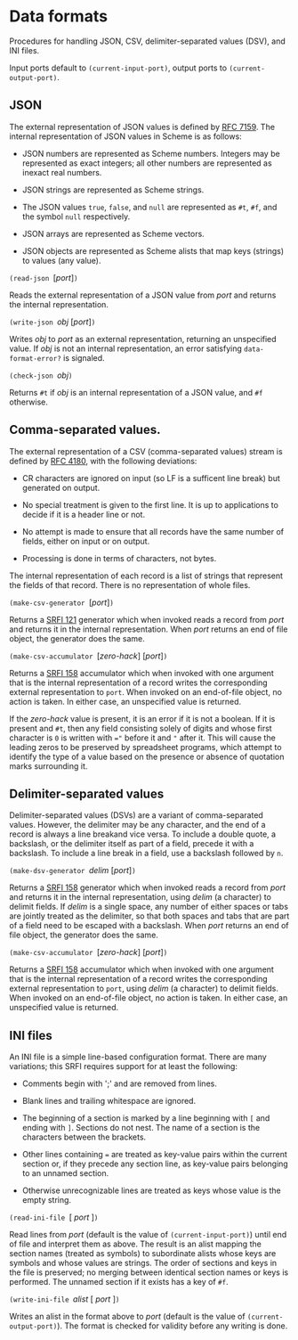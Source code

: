 # Data formats

Procedures for handling JSON, CSV, delimiter-separated values (DSV), and INI files.

Input ports default to `(current-input-port)`, output ports to
`(current-output-port)`.

## JSON

 The external representation of JSON values is defined by
 [RFC 7159](https://tools.ietf.org/html/rfc7159).
 The internal representation of JSON values in Scheme is as follows:

  *  JSON numbers are represented as Scheme numbers.  Integers may be represented as exact integers; all other numbers are represented as inexact real numbers.
  
  *  JSON strings are represented as Scheme strings.
  
  *  The JSON values `true`, `false`, and `null` are represented as `#t`, `#f`, and the symbol `null` respectively.
  
  *  JSON arrays are represented as Scheme vectors.
  
  *  JSON objects are represented as Scheme alists that map keys (strings) to values (any value).
  
`(read-json `[*port*]`)`

Reads the external representation of a JSON value from *port* and returns the
internal representation.

`(write-json `*obj* [*port*]`)`

Writes *obj* to *port* as an external representation,
returning an unspecified value.
If *obj* is not an internal representation, an error
satisfying `data-format-error?` is signaled.

`(check-json `*obj*`)`

Returns `#t` if *obj* is an internal representation of a JSON value, and
`#f` otherwise.

## Comma-separated values.

The external representation of a CSV (comma-separated values) stream
is defined by [RFC 4180](https://tools.ietf.org/html/rfc4180), with
the following deviations:

  *  CR characters are ignored on input (so LF is a sufficent line break) but generated on output.
  
  *  No special treatment is given to the first line.  It is up to applications to decide if it is a header line or not.
  
  *  No attempt is made to ensure that all records have the same number of fields, either on input or on output.
  
  * Processing is done in terms of characters, not bytes.
  
  The internal representation of each record is a list of strings
  that represent the fields of that record.  There is no representation
  of whole files.
  
`(make-csv-generator `[*port*]`)`

Returns a [SRFI 121](http://srfi.schemers.org/srfi-121/srfi-121.html) generator
which when invoked reads a record from *port* and returns it in the
internal representation.  When *port* returns an end of file object,
the generator does the same.

`(make-csv-accumulator `[*zero-hack*] [*port*]`)`

Returns a [SRFI 158](http://srfi.schemers.org/srfi-158/srfi-158.html) accumulator
which when invoked with one argument that is the internal representation of a record
writes the corresponding external representation to `port`.  When invoked on an
end-of-file object, no action is taken.  In either case, an unspecified value
is returned.

If the *zero-hack* value is present, it is an error if it is not a boolean.  If
it is present and `#t`, then any field consisting solely of digits and whose
first character is `0` is written with `="` before it and `"` after it.  This
will cause the leading zeros to be preserved by spreadsheet programs, which
attempt to identify the type of a value based on the presence or absence of
quotation marks surrounding it.

## Delimiter-separated values

Delimiter-separated values (DSVs) are a variant of comma-separated values.
However, the delimiter may be any character, and the end of a record is
always a line breakand vice versa.  To include a double quote, a backslash,
or the delimiter itself as part of a field, precede it with a backslash.
To include a line break in a field, use a backslash followed by `n`.

`(make-dsv-generator `*delim* [*port*]`)`

Returns a [SRFI 158](http://srfi.schemers.org/srfi-158/srfi-158.html) generator
which when invoked reads a record from *port* and returns it in the
internal representation, using *delim* (a character) to delimit fields.
If *delim* is a single space, any number of either spaces or tabs are
jointly treated as the delimiter, so that both spaces and tabs that are
part of a field need to be escaped with a backslash.
When *port* returns an end of file object, the generator does the same.

`(make-csv-accumulator `[*zero-hack*] [*port*]`)`

Returns a [SRFI 158](http://srfi.schemers.org/srfi-158/srfi-158.html) accumulator
which when invoked with one argument that is the internal representation of a record
writes the corresponding external representation to `port`,
using *delim* (a character) to delimit fields.  When invoked on an
end-of-file object, no action is taken.  In either case, an unspecified value
is returned.

## INI files

An INI file is a simple line-based configuration format.  There are many variations;
this SRFI requires support for at least the following:

  *  Comments begin with ';' and are removed from lines.
     
  *  Blank lines and trailing whitespace are ignored.
  
  *  The beginning of a section is marked by a line beginning with `[` and ending with `]`.
     Sections do not nest.  The name of a section is the characters between the brackets.
     
  *  Other lines containing `=` are treated as key-value pairs within the current section or, if
     they precede any section line, as key-value pairs belonging to an unnamed section.
     
  *  Otherwise unrecognizable lines are treated as keys whose value is the empty string.
  
`(read-ini-file `[ *port* ]`)`

Read lines from *port* (default is the value of `(current-input-port)`) until end of file
and interpret them as above.  The result is an alist mapping the section names (treated as
symbols) to subordinate alists whose keys are symbols and whose values are strings.  The
order of sections and keys in the file is preserved; no merging between identical section
names or keys is performed.  The unnamed section if it exists has a key of `#f`.

`(write-ini-file `*alist* [ *port* ]`)`

Writes an alist in the format above to *port* (default is the value of `(current-output-port)`).
The format is checked for validity before any writing is done.




